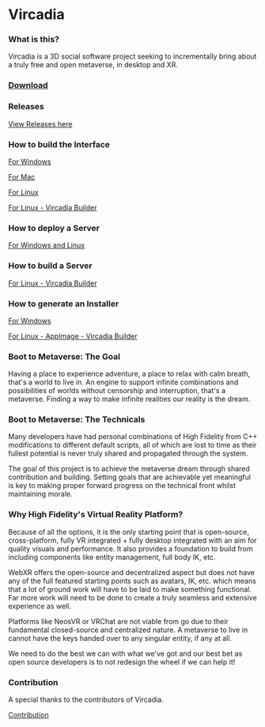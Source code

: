 # Vircadia 

### What is this?

Vircadia is a 3D social software project seeking to incrementally bring about a truly free and open metaverse, in desktop and XR.

### [Download](https://vircadia.com/download-vircadia/)

### Releases

[View Releases here](https://github.com/vircadia/project-athena/releases/)

### How to build the Interface

[For Windows](https://github.com/vircadia/project-athena/blob/master/BUILD_WIN.md)

[For Mac](https://github.com/vircadia/project-athena/blob/master/BUILD_OSX.md)

[For Linux](https://github.com/vircadia/project-athena/blob/master/BUILD_LINUX.md)

[For Linux - Vircadia Builder](https://github.com/vircadia/vircadia-builder)

### How to deploy a Server

[For Windows and Linux](https://vircadia.com/deploy-a-server/)

### How to build a Server

[For Linux - Vircadia Builder](https://github.com/vircadia/vircadia-builder)

### How to generate an Installer

[For Windows](https://github.com/vircadia/project-athena/blob/master/INSTALL.md)

[For Linux - AppImage - Vircadia Builder](https://github.com/vircadia/vircadia-builder/blob/master/README.md#building-appimages)

### Boot to Metaverse: The Goal

Having a place to experience adventure, a place to relax with calm breath, that's a world to live in. An engine to support infinite combinations and possibilities of worlds without censorship and interruption, that's a metaverse. Finding a way to make infinite realities our reality is the dream.

### Boot to Metaverse: The Technicals

Many developers have had personal combinations of High Fidelity from C++ modifications to different default scripts, all of which are lost to time as their fullest potential is never truly shared and propagated through the system.

The goal of this project is to achieve the metaverse dream through shared contribution and building. Setting goals that are achievable yet meaningful is key to making proper forward progress on the technical front whilst maintaining morale.

### Why High Fidelity's Virtual Reality Platform?

Because of all the options, it is the only starting point that is open-source, cross-platform, fully VR integrated + fully desktop integrated with an aim for quality visuals and performance. It also provides a foundation to build from including components like entity management, full body IK, etc.

WebXR offers the open-source and decentralized aspect but does not have any of the full featured starting points such as avatars, IK, etc. which means that a lot of ground work will have to be laid to make something functional. Far more work will need to be done to create a truly seamless and extensive experience as well.

Platforms like NeosVR or VRChat are not viable from go due to their fundamental closed-source and centralized nature. A metaverse to live in cannot have the keys handed over to any singular entity, if any at all.

We need to do the best we can with what we've got and our best bet as open source developers is to not redesign the wheel if we can help it!

### Contribution

A special thanks to the contributors of Vircadia.

[Contribution](CONTRIBUTING.md)
